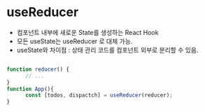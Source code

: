 # useReducer
- 컴포넌트 내부에 새로운 State를 생성하는 React Hook 
- 모든 useState는 useReducer 로 대체 가능.
- useState와 차이점 : 상태 관리 코드를 컴포넌트 외부로 분리할 수 있음.

```javascript 

function reducer() {
      // ...
}
function App(){
      const [todos, dispactch] = useReducer(reducer);
}


```
